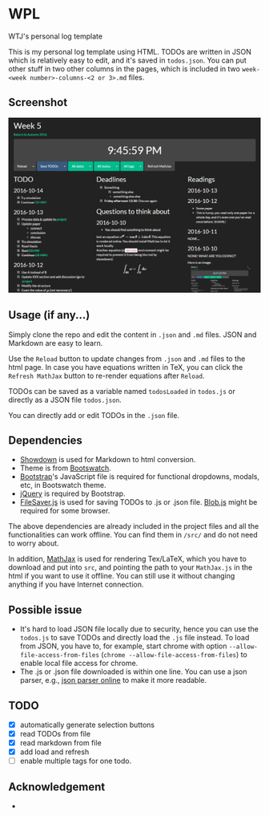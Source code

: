 # WPL
WTJ's personal log template

This is my personal log template using HTML. TODOs are written in JSON which is relatively easy to edit, and it's saved in `todos.json`. You can put other stuff in two other columns in the pages, which is included in two `week-<week number>-columns-<2 or 3>.md` files.

## Screenshot
![example](https://raw.githubusercontent.com/jwt625/WPL/master/fig/example.png)

## Usage (if any...)

Simply clone the repo and edit the content in `.json` and `.md` files. JSON and Markdown are easy to learn.

Use the `Reload` button to update changes from `.json` and `.md` files to the html page. In case you have equations written in TeX, you can click the `Refresh MathJax` button to re-render equations after `Reload`.

TODOs can be saved as a variable named `todosLoaded` in `todos.js` or directly as a JSON file `todos.json`. 

You can directly add or edit TODOs in the `.json` file.

## Dependencies

- [Showdown](https://github.com/showdownjs/showdown) is used for Markdown to html conversion.
- Theme is from [Bootswatch](http://bootswatch.com).
- [Bootstrap](http://getbootstrap.com/)'s JavaScript file is required for functional dropdowns, modals, etc, in Bootswatch theme.
- [jQuery](https://jquery.com/) is required by Bootstrap.
- [FileSaver.js](https://github.com/eligrey/FileSaver.js) is used for saving TODOs to .js or .json file. [Blob.js](https://github.com/eligrey/Blob.js) might be required for some browser.

The above dependencies are already included in the project files and all the functionalities can work offline. You can find them in `/src/` and do not need to worry about.

In addition, [MathJax](http://www.mathjax.org/) is used for rendering Tex/LaTeX, 
which you have to download and put into `src`, and pointing the path to your `MathJax.js` in the html if you want to use it offline. You can still use it without changing anything if you have Internet connection.

## Possible issue

- It's hard to load JSON file locally due to security, hence you can use the `todos.js` to save TODOs and directly load the `.js` file instead. To load from JSON, you have to, for example, start chrome with option `--allow-file-access-from-files` (`chrome --allow-file-access-from-files`) to enable local file access for chrome.
- The .js or .json file downloaded is within one line. You can use a json parser, e.g., [json parser online](http://json.parser.online.fr/) to make it more readable.


## TODO
- [x] automatically generate selection buttons
- [x] read TODOs from file
- [x] read markdown from file
- [x] add load and refresh
- [ ] enable multiple tags for one todo.

## Acknowledgement
- 